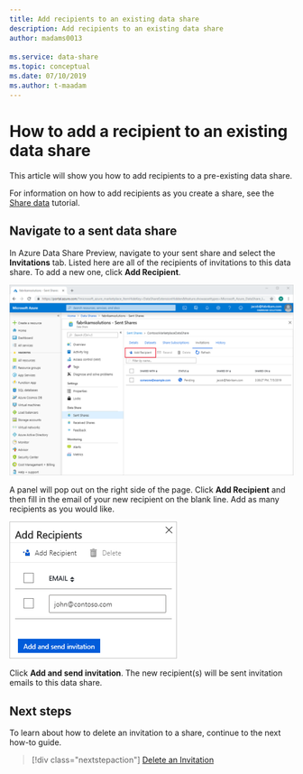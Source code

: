 ```yaml
---
title: Add recipients to an existing data share
description: Add recipients to an existing data share
author: madams0013

ms.service: data-share
ms.topic: conceptual
ms.date: 07/10/2019
ms.author: t-maadam
---
```

# How to add a recipient to an existing data share

This article will show you how to add recipients to a pre-existing data share. 

For information on how to add recipients as you create a share, see the [Share data](share-your-data.md) tutorial.

## Navigate to a sent data share

In Azure Data Share Preview, navigate to your sent share and select the **Invitations** tab. Listed here are all of the recipients of invitations to this data share. To add a new one, click **Add Recipient**.

![Add Recipient](./media/how-to/how-to-add-recipients-to-share/add-recipient.png)

A panel will pop out on the right side of the page. Click **Add Recipient** and then fill in the email of your new recipient on the blank line. Add as many recipients as you would like.

![Add Recipient](./media/how-to/how-to-add-recipients-to-share/add-recipient-side.png)

Click **Add and send invitation**. The new recipient(s) will be sent invitation emails to this data share.

## Next steps
To learn about how to delete an invitation to a share, continue to the next how-to guide.

> [!div class="nextstepaction"]
> [Delete an Invitation](how-to-delete-invitation.md)